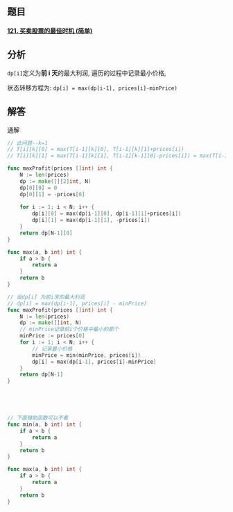## 题目

#### [121. 买卖股票的最佳时机 (简单)](https://leetcode-cn.com/problems/best-time-to-buy-and-sell-stock/)





## 分析

`dp[i]`定义为**前 i 天**的最大利润, 遍历的过程中记录最小价格,

状态转移方程为: `dp[i] = max(dp[i-1], prices[i]-minPrice)`

## 解答

通解

```go
// 此问题--k=1
// T[i][k][0] = max(T[i-1][k][0], T[i-1][k][1]+prices[i])
// T[i][k][1] = max(T[i-1][k][1], T[i-1][k-1][0]-prices[i]) = max(T[i-1][k][1], -prices[i]) ; T[i-1][0][0] = 0

func maxProfit(prices []int) int {
    N := len(prices)
    dp := make([][2]int, N)
    dp[0][0] = 0
    dp[0][1] = -prices[0]
    
    for i := 1; i < N; i++ {
        dp[i][0] = max(dp[i-1][0], dp[i-1][1]+prices[i])
        dp[i][1] = max(dp[i-1][1], -prices[i])
    }
    return dp[N-1][0]
}

func max(a, b int) int {
    if a > b {
        return a
    }
    return b
}

```



```go
// 设dp[i] 为前i天的最大利润
// dp[i] = max(dp[i-1], prices[i] - minPrice)
func maxProfit(prices []int) int {
    N := len(prices)
    dp := make([]int, N)
    // minPrice记录前i个价格中最小的那个
    minPrice := prices[0]
    for i := 1; i < N; i++ {
        // 记录最小价格
        minPrice = min(minPrice, prices[i])
        dp[i] = max(dp[i-1], prices[i]-minPrice)
    }
    return dp[N-1]
}





// 下面辅助函数可以不看
func min(a, b int) int {
    if a < b {
        return a
    }
    return b
}

func max(a, b int) int {
    if a > b {
        return a
    }
    return b
}
```

